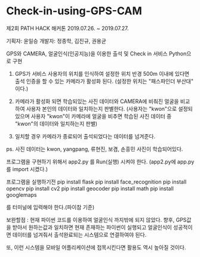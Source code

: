 # Check-in-using-GPS-CAM
제2회 PATH HACK 해커톤 2019.07.26. ~ 2019.07.27.


기획자: 윤일승
개발자: 정종학, 김진규, 권용균

GPS와 CAMERA, 얼굴인식(인공지능)을 이용한 출석 및 Check in 서비스 Python으로 구현


1. GPS가 서비스 사용자의 위치를 인식하여 설정한 위치 반경 500m 이내에 있다면 출석 인증을 할 수 있는 카메라가 활성화 된다. 
   (설정한 위치는 "패스파인더 부산대" 이다.)

2. 카메라가 활성화 되면 학습되있는 사진 데이터와 CAMERA에 비춰진 얼굴을 비교하여 사용자 본인의 데이터와 일치하는지 판별한다. 
   (사용자는 "kwon"으로 설정되있으며 사용자 "kwon"이 카메라에 얼굴을 비추면 학습된 사진 데이터 중 "kwon"의 데이터와 일치하는지 판별)

3. 일치할 경우 카메라가 종료되어 출석되었다는 데이터를 넘겨준다.


ps. 사진 데이터는 kwon, yangpang, 류현진, 보겸, 손흥민 사진이 학습되어있다.


프로그램을 구현하기 위해서 app2.py 를 Run(실행) 시켜야 한다. (app2.py에 app.py를 import 시켰다.)



프로그램을 실행하기전 
pip install flask
pip install face_recognition
pip install opencv
pip install cv2
pip install geocoder
pip install math
pip install googlemaps

를 터미널에 입력해야 한다.(파이참 기준)


보완할점
: 현재 파이썬 코드를 이용하여 얼굴인식 까지밖에 되지 않았다. 
향후, GPS값을 받아서 원하는값과 일치하면 현재 존재하는 파이썬이 실행되고 
얼굴인식이 성공적이면 데이터를 넘겨줘서 출석완료되는 시스템으로 연결하여야 된다.

또, 이런 시스템을 모바일 어플리케이션에 접목시킨다면 활용도 역시 높아질 것이다.
